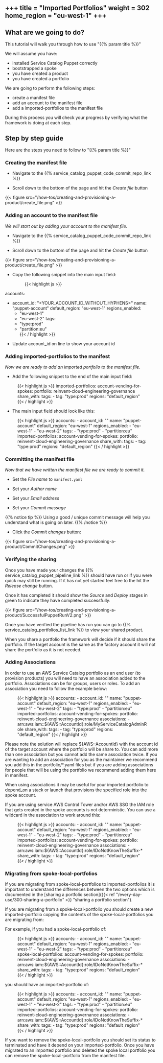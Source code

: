 +++
title = "Imported Portfolios"
weight = 302
home_region = "eu-west-1"
+++
---

## What are we going to do?

This tutorial will walk you through how to use "{{% param title %}}"

We will assume you have:
 
 - installed Service Catalog Puppet correctly
 - bootstrapped a spoke
 - you have created a product
 - you have created a portfolio

We are going to perform the following steps:

- create a manifest file
- add an account to the manifest file
- add a imported-portfolios to the manifest file

During this process you will check your progress by verifying what the framework is doing at each step.

## Step by step guide

Here are the steps you need to follow to "{{% param title %}}"

### Creating the manifest file

- Navigate to the {{% service_catalog_puppet_code_commit_repo_link %}}

- Scroll down to the bottom of the page and hit the *Create file* button

{{< figure src="/how-tos/creating-and-provisioning-a-product/create_file.png" >}}

### Adding an account to the manifest file

_We will start out by adding your account to the manifest file._

- Navigate to the {{% service_catalog_puppet_code_commit_repo_link %}}


- Scroll down to the bottom of the page and hit the *Create file* button

{{< figure src="/how-tos/creating-and-provisioning-a-product/create_file.png" >}}

- Copy the following snippet into the main input field:

  <figure>
   {{< highlight js >}}
accounts:
  - account_id: "<YOUR_ACCOUNT_ID_WITHOUT_HYPHENS>"
    name: "puppet-account"
    default_region: "eu-west-1"
    regions_enabled:
      - "eu-west-1"
      - "eu-west-2"
    tags:
      - "type:prod"
      - "partition:eu"   
   {{< / highlight >}}
  </figure>

 
- Update account_id on line to show your account id


### Adding imported-portfolios to the manifest

_Now we are ready to add an imported portfolio to the manifest file._

- Add the following snippet to the end of the main input field:

 <figure>
  {{< highlight js >}}
imported-portfolios:
  account-vending-for-spokes:
    portfolio: reinvent-cloud-engineering-governance
    share_with:
      tags:
        - tag: "type:prod"
          regions: "default_region"  
  {{< / highlight >}}
 </figure>


- The main input field should look like this:

 <figure>
  {{< highlight js >}}
accounts:
  - account_id: "<YOUR_ACCOUNT_ID_WITHOUT_HYPHENS>"
    name: "puppet-account"
    default_region: "eu-west-1"
    regions_enabled:
      - "eu-west-1"
      - "eu-west-2"
    tags:
      - "type:prod"
      - "partition:eu"
imported-portfolios:
  account-vending-for-spokes:
    portfolio: reinvent-cloud-engineering-governance
    share_with:
      tags:
        - tag: "type:prod"
          regions: "default_region"  
  {{< / highlight >}}
 </figure>


### Committing the manifest file

_Now that we have written the manifest file we are ready to commit it._

- Set the *File name* to `manifest.yaml`

- Set your *Author name*
- Set your *Email address*
- Set your *Commit message*

{{% notice tip %}}
Using a good / unique commit message will help you understand what is going on later.
{{% /notice %}}


- Click the *Commit changes* button:

{{< figure src="/how-tos/creating-and-provisioning-a-product/CommitChanges.png" >}}


### Verifying the sharing

Once you have made your changes the {{% service_catalog_puppet_pipeline_link %}} should have run or if you were quick 
may still be running.  If it has not yet started feel free to the hit the *Release change* button.

Once it has completed it should show the *Source* and *Deploy* stages in green to indicate they have completed 
successfully:

{{< figure src="/how-tos/creating-and-provisioning-a-product/SuccessfulPuppetRunV2.png" >}}

Once you have verified the pipeline has run you can go to {{% service_catalog_portfolios_list_link %}} to view your 
shared product.  

When you share a portfolio the framework will decide if it should share the portfolio.  If the target account is the same
as the factory account it will not share the portfolio as it is not needed.

### Adding Associations

In order to use an AWS Service Catalog portfolio as an end user (to provision products) you will need to have an 
association added to the portfolio.  Associations can be for groups, users or roles.  To add an association you need to 
follow the example below:

 <figure>
  {{< highlight js >}}
accounts:
  - account_id: "<YOUR_ACCOUNT_ID_WITHOUT_HYPHENS>"
    name: "puppet-account"
    default_region: "eu-west-1"
    regions_enabled:
      - "eu-west-1"
      - "eu-west-2"
    tags:
      - "type:prod"
      - "partition:eu"
imported-portfolios:
  account-vending-for-spokes:
    portfolio: reinvent-cloud-engineering-governance
    associations:
      - arn:aws:iam::${AWS::AccountId}:role/MyServiceCatalogAdminRole
    share_with:
      tags:
        - tag: "type:prod"
          regions: "default_region"  
  {{< / highlight >}}
 </figure>

Please note the solution will replace ${AWS::AccountId} with the account id of the target account where the portfolio 
will be share to.  You can add more than one association but you cannot add the same association twice.  If you are 
wanting to add an association for you as the maintainer we recommend you add this in the portfolio/*.yaml files but if 
you are adding associations for people that will be using the portfolio we recommend adding them here in manifest.

When using associations it may be useful for your imported portfolio to depend_on a stack or launch that
provisions the specified role into the spoke account.

If you are using service AWS Control Tower and/or AWS SSO the IAM role that gets created in the spoke accounts is not
deterministic.  You can use a wildcard in the association to work around this:

 <figure>
  {{< highlight js >}}
accounts:
  - account_id: "<YOUR_ACCOUNT_ID_WITHOUT_HYPHENS>"
    name: "puppet-account"
    default_region: "eu-west-1"
    regions_enabled:
      - "eu-west-1"
      - "eu-west-2"
    tags:
      - "type:prod"
      - "partition:eu"
imported-portfolios:
  account-vending-for-spokes:
    portfolio: reinvent-cloud-engineering-governance
    associations:
      - arn:aws:iam::${AWS::AccountId}:role/IDoNotKnowTheSuffix-*
    share_with:
      tags:
        - tag: "type:prod"
          regions: "default_region"  
  {{< / highlight >}}
 </figure>

### Migrating from spoke-local-portfolios
If you are migrating from spoke-local-portfolios to imported-portfolios it is important to understand the differences
between the two options which is documented in the 
[sharing a portfolio section]({{< ref "/every-day-use/300-sharing-a-portfolio" >}} "sharing a portfolio section").

If you are migrating from a spoke-local-portfolio you should create a new imported-portfolio copying the contents of the 
spoke-local-portfolios you are migrating from:

For example, if you had a spoke-local-portfolio of:

 <figure>
  {{< highlight js >}}
accounts:
  - account_id: "<YOUR_ACCOUNT_ID_WITHOUT_HYPHENS>"
    name: "puppet-account"
    default_region: "eu-west-1"
    regions_enabled:
      - "eu-west-1"
      - "eu-west-2"
    tags:
      - "type:prod"
      - "partition:eu"
spoke-local-portfolios:
  account-vending-for-spokes:
    portfolio: reinvent-cloud-engineering-governance
    associations:
      - arn:aws:iam::${AWS::AccountId}:role/IDoNotKnowTheSuffix-*
    share_with:
      tags:
        - tag: "type:prod"
          regions: "default_region"  
  {{< / highlight >}}
 </figure>
 
you should have an imported-portfolio of:

 <figure>
  {{< highlight js >}}
accounts:
  - account_id: "<YOUR_ACCOUNT_ID_WITHOUT_HYPHENS>"
    name: "puppet-account"
    default_region: "eu-west-1"
    regions_enabled:
      - "eu-west-1"
      - "eu-west-2"
    tags:
      - "type:prod"
      - "partition:eu"
imported-portfolios:
  account-vending-for-spokes:
    portfolio: reinvent-cloud-engineering-governance
    associations:
      - arn:aws:iam::${AWS::AccountId}:role/IDoNotKnowTheSuffix-*
    share_with:
      tags:
        - tag: "type:prod"
          regions: "default_region"  
  {{< / highlight >}}
 </figure>
 
If you want to remove the spoke-local-portfolio you should set its status to terminated and have it depend on your 
imported-portfolio.  Once you have migrated to an imported portfolio and deleted the spoke local portfolio you can 
remove the spoke-local-portfolio from the manifest file.